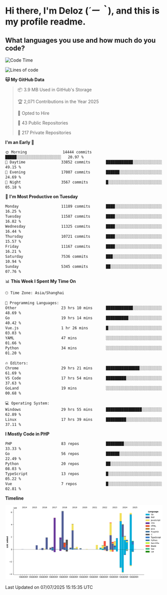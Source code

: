 # **Hi there, I'm Deloz (*´ー｀*), and this is my profile readme.**

## **What languages you use and how much do you code?**

<!--START_SECTION:waka-->
![Code Time](http://img.shields.io/badge/Code%20Time-6%2C856%20hrs%2052%20mins-blue)

![Lines of code](https://img.shields.io/badge/From%20Hello%20World%20I%27ve%20Written-57.3%20million%20lines%20of%20code-blue)

**🐱 My GitHub Data** 

> 📦 3.9 MB Used in GitHub's Storage 
 > 
> 🏆 2,071 Contributions in the Year 2025
 > 
> 💼 Opted to Hire
 > 
> 📜 43 Public Repositories 
 > 
> 🔑 217 Private Repositories 
 > 
**I'm an Early 🐤** 

```text
🌞 Morning                14444 commits       █████░░░░░░░░░░░░░░░░░░░░   20.97 % 
🌆 Daytime                33852 commits       ████████████░░░░░░░░░░░░░   49.15 % 
🌃 Evening                17007 commits       ██████░░░░░░░░░░░░░░░░░░░   24.69 % 
🌙 Night                  3567 commits        █░░░░░░░░░░░░░░░░░░░░░░░░   05.18 % 
```
📅 **I'm Most Productive on Tuesday** 

```text
Monday                   11189 commits       ████░░░░░░░░░░░░░░░░░░░░░   16.25 % 
Tuesday                  11587 commits       ████░░░░░░░░░░░░░░░░░░░░░   16.82 % 
Wednesday                11325 commits       ████░░░░░░░░░░░░░░░░░░░░░   16.44 % 
Thursday                 10721 commits       ████░░░░░░░░░░░░░░░░░░░░░   15.57 % 
Friday                   11167 commits       ████░░░░░░░░░░░░░░░░░░░░░   16.21 % 
Saturday                 7536 commits        ███░░░░░░░░░░░░░░░░░░░░░░   10.94 % 
Sunday                   5345 commits        ██░░░░░░░░░░░░░░░░░░░░░░░   07.76 % 
```


📊 **This Week I Spent My Time On** 

```text
🕑︎ Time Zone: Asia/Shanghai

💬 Programming Languages: 
Other                    23 hrs 10 mins      ████████████░░░░░░░░░░░░░   48.69 % 
Go                       19 hrs 14 mins      ██████████░░░░░░░░░░░░░░░   40.42 % 
Vue.js                   1 hr 26 mins        █░░░░░░░░░░░░░░░░░░░░░░░░   03.03 % 
YAML                     47 mins             ░░░░░░░░░░░░░░░░░░░░░░░░░   01.66 % 
Python                   34 mins             ░░░░░░░░░░░░░░░░░░░░░░░░░   01.20 % 

🔥 Editors: 
Chrome                   29 hrs 21 mins      ███████████████░░░░░░░░░░   61.69 % 
VS Code                  17 hrs 54 mins      █████████░░░░░░░░░░░░░░░░   37.63 % 
GoLand                   19 mins             ░░░░░░░░░░░░░░░░░░░░░░░░░   00.68 % 

💻 Operating System: 
Windows                  29 hrs 55 mins      ████████████████░░░░░░░░░   62.89 % 
Linux                    17 hrs 39 mins      █████████░░░░░░░░░░░░░░░░   37.11 % 
```

**I Mostly Code in PHP** 

```text
PHP                      83 repos            ████████░░░░░░░░░░░░░░░░░   33.33 % 
Go                       56 repos            ██████░░░░░░░░░░░░░░░░░░░   22.49 % 
Python                   20 repos            ██░░░░░░░░░░░░░░░░░░░░░░░   08.03 % 
TypeScript               13 repos            █░░░░░░░░░░░░░░░░░░░░░░░░   05.22 % 
Vue                      7 repos             █░░░░░░░░░░░░░░░░░░░░░░░░   02.81 % 
```



**Timeline**

![Lines of Code chart](https://raw.githubusercontent.com/deloz/deloz/main/assets/bar_graph.png)


 Last Updated on 07/07/2025 15:15:35 UTC
<!--END_SECTION:waka-->
